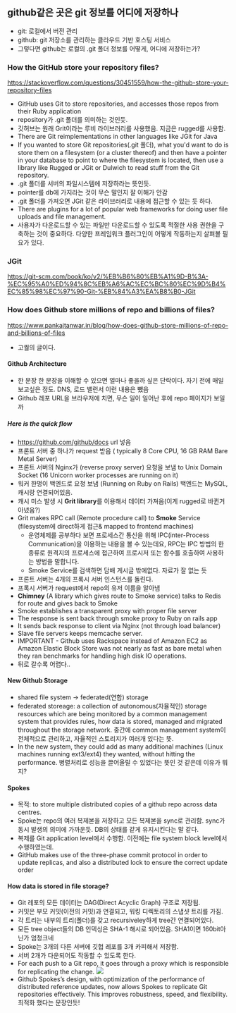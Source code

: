 ## github같은 곳은 git 정보를 어디에 저장하나
- git: 로컬에서 버전 관리
- github:  git 저장소를 관리하는 클라우드 기반 호스팅 서비스
- 그렇다면 github는 로컬의 .git 폴더 정보를 어떻게, 어디에 저장하는가?

### How the GitHub store your repository files?
https://stackoverflow.com/questions/30451559/how-the-github-store-your-repository-files

- GitHub uses Git to store repositories, and accesses those repos from their Ruby application
- repository가 .git 폴더를 의미하는 것인듯. 
- 깃허브는 원래 Grit이라는 루비 라이브러리를 사용했음. 지금은 rugged를 사용함.
- There are Git reimplementations in other languages like JGit for Java 
- If you wanted to store Git repositories(.git 폴더), what you'd want to do is store them on a filesystem (or a cluster thereof) and then have a pointer in your database to point to where the filesystem is located, then use a library like Rugged or JGit or Dulwich to read stuff from the Git repository.
- .git 폴더를 서버의 파일시스템에 저장하라는 뜻인듯. 
- pointer를 db에 가지라는 것이 무슨 말인지 잘 이해가 안감
- .git 폴더를 가져오면 JGit 같은 라이브러리로 내용에 접근할 수 있는 듯 하다. 
- There are plugins for a lot of popular web frameworks for doing user file uploads and file management. 
- 사용자가 다운로드할 수 있는 파일만 다운로드할 수 있도록 적절한 사용 권한을 구축하는 것이 중요하다. 다양한 프레임워크 플러그인이 어떻게 작동하는지 살펴볼 필요가 있다.

### JGit
https://git-scm.com/book/ko/v2/%EB%B6%80%EB%A1%9D-B%3A-%EC%95%A0%ED%94%8C%EB%A6%AC%EC%BC%80%EC%9D%B4%EC%85%98%EC%97%90-Git-%EB%84%A3%EA%B8%B0-JGit


### How does Github store millions of repo and billions of files?
https://www.pankajtanwar.in/blog/how-does-github-store-millions-of-repo-and-billions-of-files
- 고퀄의 글이다.

#### Github Architecture
- 한 문장 한 문장을 이해할 수 있으면 얼마나 좋을까 싶은 단락이다. 자기 전에 매일 보고싶은 정도. DNS, 로드 밸런서 이런 내용은 뺐음
- Github 레포 URL을 브라우저에 치면, 무슨 일이 일어난 후에 repo 페이지가 보일까 

##### Here is the quick flow 
- https://github.com/github/docs url 넣음
- 프론트 서버 중 하나가 request 받음 ( typically 8 Core CPU, 16 GB RAM Bare Metal Server)
- 프론트 서버의 Nginx가 (reverse proxy server) 요청을 보냄 to Unix Domain Socket (16 Unicorn worker processes are running on it) 
- 워커 한명이 백엔드로 요청 보냄 (Running on Ruby on Rails) 백엔드는 MySQL, 캐시랑 연결되어있음. 
- 캐시 미스 발생 시 **Grit library**를 이용해서 데이터 가져옴(이게 rugged로 바뀐거 아녔음?)
- Grit makes RPC call (Remote procedure call) to **Smoke** Service (filesystem에 direct하게 접근& mapped to frontend machines)
    - 운영체제를 공부하다 보면 프로세스간 통신을 위해 IPC(inter-Process Communication)을 이용하는 내용을 볼 수 있는데요, RPC는 IPC 방법의 한 종류로 원격지의 프로세스에 접근하여 프로시저 또는 함수를 호출하여 사용하는 방법을 말합니다.
    - Smoke Service를 검색하면 담배 게시글 밖에없다. 자료가 잘 없는 듯 
- 프론트 서버는 4개의 프록시 서버 인스턴스를 돌린다. 
- 프록시 서버가 request에서 repo의 유저 이름을 알아냄 
- **Chimney** (A library which gives route to Smoke service) talks to Redis for route and gives back to Smoke
- Smoke establishes a transparent proxy with proper file server
- The response is sent back through smoke proxy to Ruby on rails app
- It sends back response to client via Nginx (not through load balancer)
- Slave file servers keeps memcache server.
- IMPORTANT - Github uses Rackspace instead of Amazon EC2 as Amazon Elastic Block Store was not nearly as fast as bare metal when they ran benchmarks for handling high disk IO operations.
- 뒤로 갈수록 어렵다..  


#### New Github Storage
- shared file system -> federated(연합) storage 
- federated storeage: a collection of autonomous(자율적인) storage resources which are being monitored by a common management system that provides rules, how data is stored, managed and migrated throughout the storage network. 중간에 common management system이 전체적으로 관리하고, 자율적인 스토리지가 여러개 있다는 뜻. 
- In the new system, they could add as many additional machines (Linux machines running ext3/ext4) they wanted, without hitting the performance. 병렬처리로 성능을 끌어올릴 수 있었다는 뜻인 것 같은데 이유가 뭐지?

#### Spokes
- 목적: to store multiple distributed copies of a github repo across data centres.
- Spoke는 repo의 여러 복제본을 저장하고 모든 복제본을 sync로 관리함. sync가 동시 발생의 의미에 가까운듯. DB의 상태를 같게 유지시킨다는 말 같다. 
- 복제를 Git application level에서 수행함. 이전에는 file system block level에서 수행하였는데. 
- GitHub makes use of the three-phase commit protocol in order to update replicas, and also a distributed lock to ensure the correct update order

#### How data is stored in file storage?
- Git 레포의 모든 데이터는 DAG(Direct Acyclic Graph) 구조로 저장됨. 
- 커밋은 부모 커밋(이전의 커밋)과 연결되고, 워킹 디렉토리의 스냅샷 트리를 가짐. 
- 각 트리는 내부의 트리(폴더)를 갖고 recursiveley하게 tree간 연결되어있다. 
- 모든 tree object들의 DB 인덱싱은 SHA-1 해시로 되어있음. SHA1이면 160bit아닌가 엄청크네
- Spoke는 3개의 다른 서버에 깃헙 레포를 3개 카피해서 저장함. 
- 서버 2개가 다운되어도 작동할 수 있도록 한다. 
- For each push to a Git repo, it goes through a proxy which is responsible for replicating the change. 
![](https://i.imgur.com/pTFrPMf.png)
- Github Spokes’s design, with optimization of the performance of distributed reference updates, now allows Spokes to replicate Git repositories effectively. This improves robustness, speed, and flexibility. 최적화 했다는 문장인듯! 

